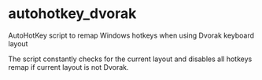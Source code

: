 # autohotkey_dvorak
AutoHotKey script to remap Windows hotkeys when using Dvorak keyboard layout

The script constantly checks for the current layout and disables all hotkeys remap if current layout is not Dvorak.
